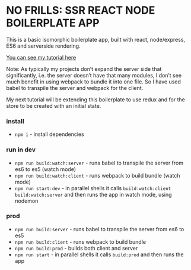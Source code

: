# NO FRILLS: SSR REACT NODE BOILERPLATE APP

This is a basic isomorphic boilerplate app, built with react, node/express, ES6 and serverside rendering.

[You can see my tutorial here](#https://codeburst.io/headache-free-ssr-react-js-node-js-and-es6-app-boilerplate-tutorial-267f7be0b7b5)

Note: As typically my projects don’t expand the server side that significantly, i.e. the server doesn’t have that many modules, I don’t see much benefit in using webpack to bundle it into one file. So I have used babel to transpile the server and webpack for the client.

My next tutorial will be extending this boilerplate to use redux and for the store to be created with an initial state.

### install

* `npm i` - install dependencies

### run in dev

* `npm run build:watch:server` - runs babel to transpile the server from es6 to es5 (watch mode)
* `npm run build:watch:client` - runs webpack to build bundle (watch mode)
* `npm run start:dev` - in parallel shells it calls `build:watch:client` `build:watch:server` and then runs the app in watch mode, using nodemon

### prod

* `npm run build:server` - runs babel to transpile the server from es6 to es5 
* `npm run build:client` - runs webpack to build bundle
* `npm run build:prod` - builds both client and server
* `npm run start` - in parallel shells it calls `build:prod` and then runs the app 
